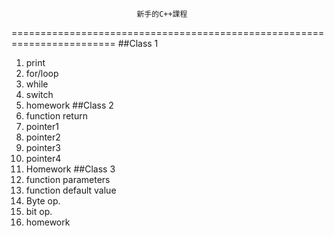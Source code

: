                                 新手的C++課程
========================================================================
##Class 1
1. print
2. for/loop
3. while
4. switch
5. homework
##Class 2
1. function return
2. pointer1
3. pointer2
4. pointer3
5. pointer4
6. Homework
##Class 3
1. function parameters
2. function default value
3. Byte op.
4. bit op.
5. homework
